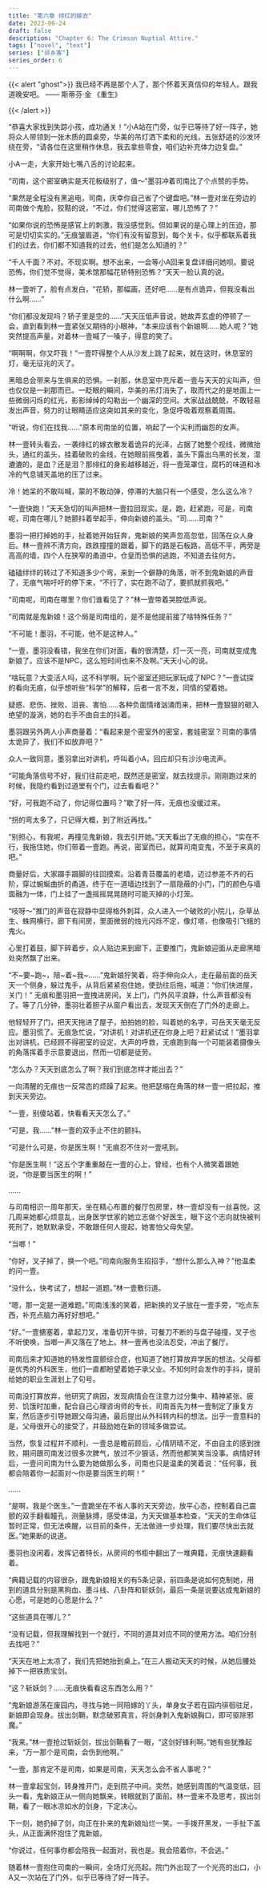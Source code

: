 ```yaml
---
title: "第六章 绯红的嫁衣"
date: 2023-06-24
draft: false
description: "Chapter 6: The Crimson Nuptial Attire."
tags: ["novel", "text"]
series: ["异乡客"]
series_order: 6
---
```


{{< alert "ghost">}}
我已经不再是那个人了，那个怀着天真信仰的年轻人。跟我道晚安吧。 —— 斯蒂芬·金 《重生》

{{< /alert >}}

“恭喜大家找到失踪小孩，成功通关！”小A站在门旁，似乎已等待了好一阵子，她将众人带领到一张木质的圆桌旁，华美的吊灯洒下柔和的光线，五张舒适的沙发环绕在旁，“请各位在这里稍作休息，我去拿些零食，咱们边补充体力边复盘。”

小A一走，大家开始七嘴八舌的讨论起来。

“司南，这个密室确实是天花板级别了，值～”墨羽冲着司南比了个点赞的手势。

“果然是全程没有黑追电，司南，庆幸你自己省了个键盘吧。”林一壹对坐在旁边的司南做个鬼脸，狡黠的说，“不过，你们觉得这密室，哪儿恐怖了？”

“如果你说的恐怖是感官上的刺激，我没感觉到。但如果说的是心理上的压迫，那可是切切实实的。”无痕皱眉道，“你们有没有留意到，每个关卡，似乎都联系着我们的过去，你们都不知道我的过去，他们是怎么知道的？”

“千人千面？不对。不现实啊。想不出来，一会等小A回来复盘详细问她呗。要说恐怖，你们觉不觉得，美术馆那幅花轿特别恐怖？”天天一脸认真的说。

林一壹听了，脸有点发白，“花轿，那幅画，还好吧……是有点诡异，但我没看出什么啊……”

“你们都没发现吗？轿子里是空的……”天天压低声音说，她故弄玄虚的停顿了一会，直到看到林一壹紧张又期待的小眼神，“本来应该有个新娘啊……她人呢？”她突然提高声量，对着林一壹喊了一嗓子，得意的笑了。

“啊啊啊，你又吓我！”一壹吓得整个人从沙发上跳了起来，就在这时，休息室的灯，毫无征兆的灭了。

黑暗总会带来与生俱来的恐惧。一刹那，休息室中充斥着一壹与天天的尖叫声，但也仅仅是一刹那而已。一眨眼的瞬间，华美的吊灯消失了，取而代之的是地面上一些微弱闪烁的红光，影影绰绰的勾勒出一个幽深的空间。大家战战兢兢，不敢轻易发出声音，努力的让眼睛适应这突如其来的变化，急促呼吸着观察着周围。

“听说，你们在找我……”原本司南坐的位置，响起了一个尖利而幽怨的女声。

林一壹转头看去，一袭绯红的嫁衣散发着诡异的光泽，占据了她整个视线，微微抬头，通红的盖头，挂着破败的金线，在她眼前摇曳着，盖头下露出乌黑的长发，湿漉漉的，是血？还是泪？那绯红的身影越移越近，将一壹笼罩住，腐朽的味道和冰冷的气息铺天盖地的压了过来。

冷！她呆的不敢叫喊，蒙的不敢动弹，停滞的大脑只有一个感受，怎么这么冷？

“一壹快跑！”天天急切的叫声把林一壹拉回现实。是，跑，赶紧跑，可是，司南呢，司南在哪儿？她颤抖着举起手，伸向新娘的盖头。“司……司南？”

墨羽一把打掉她的手，扯着她开始狂奔，鬼新娘的笑声忽高忽低，回荡在众人身后。林一壹辨不清方向，跌跌撞撞的跟着，脚下的路是石板路，高低不平，两旁是高高的墙，四个人在狭窄的甬道中，仓皇而恐惧的逃跑，不知道去往何方。

磕磕绊绊的转过了不知道多少个弯，来到一个僻静的角落，听不到鬼新娘的声音了，无痕气喘吁吁的停下来，“不行了，实在跑不动了，要抓就抓我吧。”

“司南呢，司南在哪里？你们谁看见了？”林一壹带着哭腔低声说。

“司南就是鬼新娘！这个局是司南组的，是不是他提前接了啥特殊任务？”

“不可能！墨羽，不可能，他不是这种人。”

“一壹，墨羽没看错，我坐在你们对面，看的很清楚，灯一灭一亮，司南就变成鬼新娘了。应该不是NPC，这么短时间也来不及啊。”天天小心的说。

“啥玩意？大变活人吗，这不科学啊。玩个密室还把玩家玩成了NPC？”一壹试探的看向无痕，似乎想听些“科学”的解释，后者一言不发，同情的望着她。

疑惑、悲伤、挫败、沮丧、害怕……各种负面情绪汹涌而来，把林一壹狠狠的砸入绝望的漩涡，她的右手不由自主的抖着。

墨羽跟另外两人小声商量着：“看起来是个密室外的密室，套娃密室？司南的事情太诡异了，我们不如放弃吧？”

众人一致同意，墨羽拿出对讲机，呼叫着小A，回应却只有沙沙电流声。

“可能角落信号不好，我们往前走吧，既然还是密室，就去找提示。刚刚跑过来的时候，我隐约看到过道里有个门，过去看看吧？”

“好，可我跑不动了，你记得位置吗？”歇了好一阵，无痕也没缓过来。

“拐的弯太多了，只记得大概，到了附近再找。”

“别担心，有我呢，再撞见鬼新娘，我去引开她。”天天看出了无痕的担心，“实在不行，我拖住她，你们带着一壹跑。再说，密室而已，就算司南变鬼，不至于来真的吧。”

商量好后，大家蹑手蹑脚的往回摸索。沿着青苔覆盖的老墙，迈过参差不齐的石阶，穿过蜿蜒曲折的甬道，终于在一道墙边找到了一扇隐蔽的小门，门的颜色与墙面融为一体，门上挂了一盏摇摇晃晃随时可能灭掉的小灯笼。

“吱呀～”推门的声音在寂静中显得格外刺耳，众人进入一个破败的小院儿，杂草丛生、蛛网横行，廊下有间房，里面微弱的烛光闪烁不定，像灯塔，也像吸引飞蛾的鬼火。

心里打着鼓，脚下碎着步，众人贴边来到廊下，正要推门，鬼新娘迎面从走廊黑暗处突然飘了出来。

“不~要~跑~，陪~着~我~……”鬼新娘狞笑着，将手伸向众人，走在最前面的岳天天一个侧身，躲过鬼手，从背后紧紧抱住她，使劲往后拖，喊道：“你们快进屋，关门！”
无痕和墨羽把一壹拽进房间，关上门，门外风平浪静，什么声音都没有了。等了几分钟，墨羽壮着胆子从窗户看出去，发现天天倒在了门外的走廊上。

他轻轻开了门，把天天拖进了屋子，拍拍她的脸，叫着她的名字，可岳天天毫无反应。墨羽慌了。无痕急忙说，“对讲机！对讲机还在你身上吧？赶紧试试！”墨羽拿出对讲机，已经顾不得密室的设定，大声的呼救，无痕跑到每一个可能装着摄像头的角落挥着手示意要退出，然而一切都是徒劳。

“怎么办？天天到底怎么了啊？我们到底怎样才能出去？”

一向清醒的无痕也一反常态的烦躁了起来。他把瑟缩在角落的林一壹一把拉起，推到天天旁边。

“一壹，别傻站着，快看看天天怎么了。”

“可是，我……”林一壹的双手止不住的颤抖。

“可是什么可是，你是医生啊！”无痕忍不住对一壹吼到。

“你是医生啊！”这五个字重重敲在一壹的心上，曾经，也有个人微笑着跟她说，“你是要当医生的啊！”

……

与司南相识一周年那天，坐在精心布置的餐厅包房里，林一壹却没有一丝喜悦。这几周来她都心烦意乱，出身医学世家的她立志做个好医生，眼下这个志向就快被判死刑了，她默默承受，不敢跟任何人提起，她害怕父母失望。

“当啷！”

“你好，叉子掉了，换一个吧。”司南向服务生招招手，“想什么那么入神？”他温柔的问一壹。

“没什么，快考试了，想起一道题。”林一壹敷衍道。

“嗯，那一定是一道难题。”司南浅浅的笑着，把新换的叉子放在一壹手旁，“吃点东西，补充点脑力再好好想吧。”

“好。”一壹搪塞着，拿起刀叉，准备切开牛排，可餐刀不断的与盘子碰撞，叉子也不听使唤，当啷一声又落在了地上。林一壹再也没法忍受，冲出了餐厅。

司南后来才知道她的特发性震颤综合症，也知道了她打算放弃学医的想法。父母都是优秀的外科医生，他们一直都盼望着她子承父业。不知何时会发作的手抖，提前给她的职业生涯划上了句号。

司南没打算放弃，他研究了病因，发现病情会在注意力过分集中、精神紧张、疲劳、饥饿时加重，配合自己心理咨询师的专长，司南首先为林一壹制定了康复方案，然后逐步引导她跟父母沟通，最后提出从外科转内科的想法。出乎一壹意料的是，父母很开心的接受了，并鼓励她在新的领域多做尝试。

当然，恢复过程并不顺利，一壹总是瞻前顾后，心情阴晴不定，不由自主的感到挫败，期间跟司南发过很多次脾气，放过不少狠话，然而他都笑笑当没事。病情好转后，一壹问司南为什么要为她做那么多，司南也只是温柔的笑着说：“任何事，我都会陪着你一起面对～你是要当医生的啊！”

……

“是啊，我是个医生。”一壹跪坐在不省人事的天天旁边，放平心态，控制着自己震颤的双手翻看瞳孔，测量脉搏，感受体温，为天天做基本检查，“天天的生命体征暂时正常，但无法唤醒，以目前的条件，无法做进一步处理，我们要尽快出去就医。”她果断的说道。

墨羽也没闲着，发挥记者特长，从房间的书柜中翻出了一堆典籍，无痕快速翻看着。

“典籍记载的内容很杂，跟鬼新娘相关的有5条记录，前四条是说如何克制她，用到的道具分别是黑狗血、墨斗线、八卦阵和斩妖剑，最后一条是说要达成鬼新娘的心愿，可是她的心愿是什么？”

“这些道具在哪儿？”

“没有记载，但我理解找到一个就行，不同的道具对应不同的使用方法。咱们分别去找吧？”

“天天在地上太凉了，我们先把她抬到桌上。”在三人搬动天天的时候，从她后腰处掉下一把铁质宝剑。

“这？斩妖剑？……无痕快看看这东西怎么用？”

“鬼新娘游荡在废园内，寻找与她一同陪嫁的丫头，单身女子若在园内徘徊驻足，新娘即会现身。拔出剑鞘，默念破邪真言，将剑身刺入鬼新娘胸口，即可驱除邪魔。”

“我来。”林一壹抢过斩妖剑，拔出剑鞘看了一眼，“这剑好锋利啊。”她有些犹豫起来，“万一那个是司南，会伤到他啊。”

“一壹，那肯定不是司南，如果是司南，天天怎么会不省人事呢？”

林一壹拿起宝剑，转身推开门，走到院子中间。突然，她感到周围的气温变低，回头一看，鬼新娘正从一侧向她飘来，转眼就到了面前。林一壹来不及思考，拔出剑鞘，看了一眼冰凉如水的剑身，下定决心。

下一刻，她扔掉了剑，向正在扑来的鬼新娘灿烂一笑。一手拨开黑发，一手扯下盖头，从正面满怀抱住了鬼新娘。

“你说过，任何事你都会陪我一起面对，我也是。我会陪着你，不会逃。”

随着林一壹抱住司南的一瞬间，全场灯光亮起。院门外出现了一个光亮的出口，小A又一次站在了门外，似乎已等待了好一阵子。
